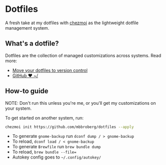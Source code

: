 # Dotfiles

A fresh take at my dotfiles with [chezmoi](https://www.chezmoi.io/docs/how-to/) as the lightweight dotfile management system.

## What's a dotfile?

Dotfiles are the collection of managed customizations across systems. Read more: 

- [Move your dotfiles to version control](https://opensource.com/article/19/3/move-your-dotfiles-version-control)
- [GitHub ❤ ~/](http://dotfiles.github.io/)

## How-to guide

NOTE: Don't run this unless you're me, or you'll get my customizations on your system. 

To get started on another system, run: 

```bash
chezmoi init https://github.com/mbbroberg/dotfiles --apply
```

- To generate `gnome-backup` run `dconf dump / > gnome-backup`
- To reload, `dconf load / < gnome-backup`
- To generate `Brewfile` run `brew bundle dump` 
- To reload, `brew bundle --file=` 
- Autokey config goes to `~/.config/autokey/`
